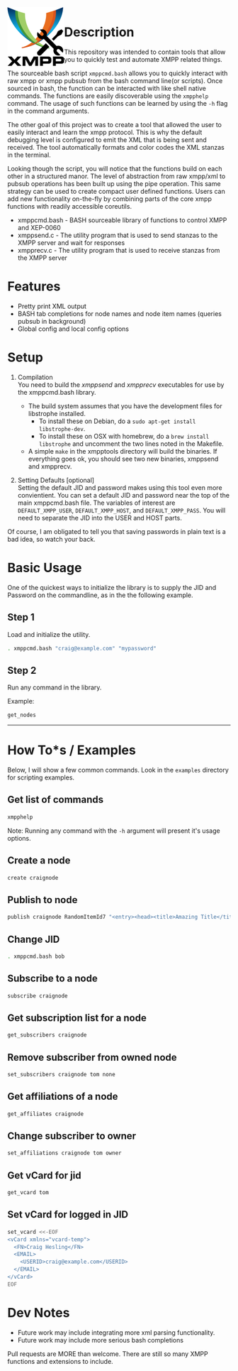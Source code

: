 <img align="left" src="https://github.com/linux4life798/xmpptools/blob/master/res/XMPPTools_logo.png" width="128">

# Description
This repository was intended to contain tools that allow you to
quickly test and automate XMPP related things.

The sourceable bash script `xmppcmd.bash` allows you to quickly
interact with raw xmpp or xmpp pubsub from the bash command line(or scripts).
Once sourced in bash, the function can be interacted with like shell
native commands. The functions are easily discoverable using the
`xmpphelp` command. The usage of such functions can be learned by
using the `-h` flag in the command arguments.

The other goal of this project was to create a tool that allowed the
user to easily interact and learn the xmpp protocol. This is why the
default debugging level is configured to emit the XML that is being
sent and received. The tool automatically formats and color codes the
XML stanzas in the terminal.

Looking though the script, you will notice that the functions build on
each other in a structured manor. The level of abstraction from raw
xmpp/xml to pubsub operations has been built up using the pipe operation.
This same strategy can be used to create compact user defined functions.
Users can add new functionality on-the-fly by combining parts of the core
xmpp functions with readily accessible coreutils.

* xmppcmd.bash - BASH sourceable library of functions to control XMPP and XEP-0060
* xmppsend.c   - The utility program that is used to send stanzas to the XMPP server and wait for responses
* xmpprecv.c   - The utility program that is used to receive stanzas from the XMPP server

# Features
* Pretty print XML output
* BASH tab completions for node names and node item names (queries pubsub in background)
* Global config and local config options

# Setup

1. Compilation <br />
  You need to build the *xmppsend* and *xmpprecv* executables for use by the xmppcmd.bash library.
    * The build system assumes that you have the development files for libstrophe installed.
      - To install these on Debian, do a `sudo apt-get install libstrophe-dev`.
      - To install these on OSX with homebrew, do a `brew install libstrophe`
        and uncomment the two lines noted in the Makefile.
    * A simple `make` in the xmpptools directory will build the binaries. If everything goes ok, you should see 
      two new binaries, xmppsend and xmpprecv.

2. Setting Defaults [optional] <br />
  Setting the default JID and password makes using this tool even more convientient.
  You can set a default JID and password near the top of the main xmppcmd.bash file.
  The variables of interest are `DEFAULT_XMPP_USER`, `DEFAULT_XMPP_HOST`, and `DEFAULT_XMPP_PASS`.
  You will need to separate the JID into the USER and HOST parts.

  Of course, I am obligated to tell you that saving passwords in plain text is a bad idea, so watch your back.

# Basic Usage

One of the quickest ways to initialize the library is to supply the JID and Password on the commandline, as in the the following example.

## Step 1
Load and initialize the utility.

```bash
. xmppcmd.bash "craig@example.com" "mypassword"
```

## Step 2
Run any command in the library.

Example:
```bash
get_nodes
```

---

# How To*s / Examples

Below, I will show a few common commands.
Look in the `examples` directory for scripting examples.

## Get list of commands
```bash
xmpphelp
```
Note: Running any command with the `-h` argument will present it's usage options.

## Create a node
```bash
create craignode
```

## Publish to node
```bash
publish craignode RandomItemId7 "<entry><head><title>Amazing Title</title></head><body>Some good website content</body></entry>"
```

## Change JID
```bash
. xmppcmd.bash bob
```

## Subscribe to a node
```bash
subscribe craignode
```

## Get subscription list for a node
```bash
get_subscribers craignode
```

## Remove subscriber from owned node
```bash
set_subscribers craignode tom none
```

## Get affiliations of a node
```bash
get_affiliates craignode
```

## Change subscriber to owner
```bash
set_affiliations craignode tom owner
```

## Get vCard for jid
```bash
get_vcard tom
```

## Set vCard for logged in JID
```bash
set_vcard <<-EOF
<vCard xmlns="vcard-temp">
  <FN>Craig Hesling</FN>
  <EMAIL>
    <USERID>craig@example.com</USERID>
  </EMAIL>
</vCard>
EOF
```
# Dev Notes

* Future work may include integrating more xml parsing functionality.
* Future work may include more serious bash completions

Pull requests are MORE than welcome. There are still so many XMPP functions and extensions to include.
